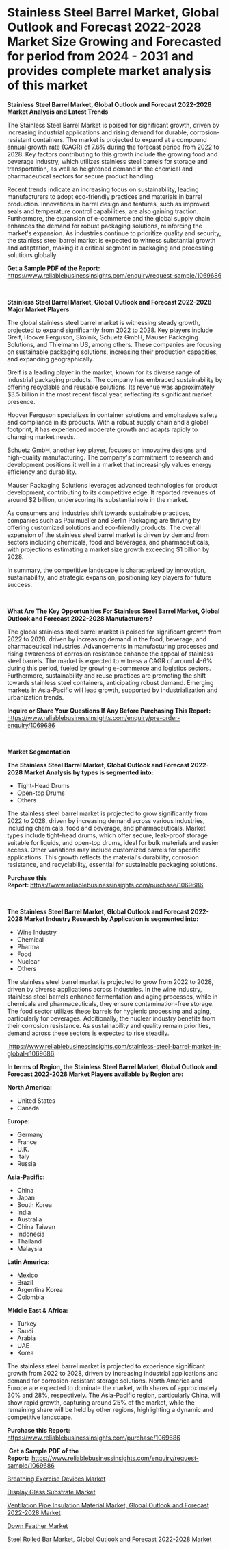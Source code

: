 <p><h1>Stainless Steel Barrel Market, Global Outlook and Forecast 2022-2028 Market Size Growing and Forecasted for period from 2024 - 2031 and provides complete market analysis of this market</h1></p><p><strong>Stainless Steel Barrel Market, Global Outlook and Forecast 2022-2028 Market Analysis and Latest Trends</strong></p>
<p><p>The Stainless Steel Barrel Market is poised for significant growth, driven by increasing industrial applications and rising demand for durable, corrosion-resistant containers. The market is projected to expand at a compound annual growth rate (CAGR) of 7.6% during the forecast period from 2022 to 2028. Key factors contributing to this growth include the growing food and beverage industry, which utilizes stainless steel barrels for storage and transportation, as well as heightened demand in the chemical and pharmaceutical sectors for secure product handling. </p><p>Recent trends indicate an increasing focus on sustainability, leading manufacturers to adopt eco-friendly practices and materials in barrel production. Innovations in barrel design and features, such as improved seals and temperature control capabilities, are also gaining traction. Furthermore, the expansion of e-commerce and the global supply chain enhances the demand for robust packaging solutions, reinforcing the market's expansion. As industries continue to prioritize quality and security, the stainless steel barrel market is expected to witness substantial growth and adaptation, making it a critical segment in packaging and processing solutions globally.</p></p>
<p><strong>Get a Sample PDF of the Report:&nbsp;</strong> <a href="https://www.reliablebusinessinsights.com/enquiry/request-sample/1069686">https://www.reliablebusinessinsights.com/enquiry/request-sample/1069686</a></p>
<p>&nbsp;</p>
<p><strong>Stainless Steel Barrel Market, Global Outlook and Forecast 2022-2028 Major Market Players</strong></p>
<p><p>The global stainless steel barrel market is witnessing steady growth, projected to expand significantly from 2022 to 2028. Key players include Greif, Hoover Ferguson, Skolnik, Schuetz GmbH, Mauser Packaging Solutions, and Thielmann US, among others. These companies are focusing on sustainable packaging solutions, increasing their production capacities, and expanding geographically.</p><p>Greif is a leading player in the market, known for its diverse range of industrial packaging products. The company has embraced sustainability by offering recyclable and reusable solutions. Its revenue was approximately $3.5 billion in the most recent fiscal year, reflecting its significant market presence. </p><p>Hoover Ferguson specializes in container solutions and emphasizes safety and compliance in its products. With a robust supply chain and a global footprint, it has experienced moderate growth and adapts rapidly to changing market needs.</p><p>Schuetz GmbH, another key player, focuses on innovative designs and high-quality manufacturing. The company's commitment to research and development positions it well in a market that increasingly values energy efficiency and durability.</p><p>Mauser Packaging Solutions leverages advanced technologies for product development, contributing to its competitive edge. It reported revenues of around $2 billion, underscoring its substantial role in the market.</p><p>As consumers and industries shift towards sustainable practices, companies such as Paulmueller and Berlin Packaging are thriving by offering customized solutions and eco-friendly products. The overall expansion of the stainless steel barrel market is driven by demand from sectors including chemicals, food and beverages, and pharmaceuticals, with projections estimating a market size growth exceeding $1 billion by 2028. </p><p>In summary, the competitive landscape is characterized by innovation, sustainability, and strategic expansion, positioning key players for future success.</p></p>
<p>&nbsp;</p>
<p><strong>What Are The Key Opportunities For Stainless Steel Barrel Market, Global Outlook and Forecast 2022-2028 Manufacturers?</strong></p>
<p><p>The global stainless steel barrel market is poised for significant growth from 2022 to 2028, driven by increasing demand in the food, beverage, and pharmaceutical industries. Advancements in manufacturing processes and rising awareness of corrosion resistance enhance the appeal of stainless steel barrels. The market is expected to witness a CAGR of around 4-6% during this period, fueled by growing e-commerce and logistics sectors. Furthermore, sustainability and reuse practices are promoting the shift towards stainless steel containers, anticipating robust demand. Emerging markets in Asia-Pacific will lead growth, supported by industrialization and urbanization trends.</p></p>
<p><strong>Inquire or Share Your Questions If Any Before Purchasing This Report:</strong> <a href="https://www.reliablebusinessinsights.com/enquiry/pre-order-enquiry/1069686">https://www.reliablebusinessinsights.com/enquiry/pre-order-enquiry/1069686</a></p>
<p>&nbsp;</p>
<p><strong>Market Segmentation</strong></p>
<p><strong>The Stainless Steel Barrel Market, Global Outlook and Forecast 2022-2028 Market Analysis by types is segmented into:</strong></p>
<p><ul><li>Tight-Head Drums</li><li>Open-top Drums</li><li>Others</li></ul></p>
<p><p>The stainless steel barrel market is projected to grow significantly from 2022 to 2028, driven by increasing demand across various industries, including chemicals, food and beverage, and pharmaceuticals. Market types include tight-head drums, which offer secure, leak-proof storage suitable for liquids, and open-top drums, ideal for bulk materials and easier access. Other variations may include customized barrels for specific applications. This growth reflects the material's durability, corrosion resistance, and recyclability, essential for sustainable packaging solutions.</p></p>
<p><strong>Purchase this Report:&nbsp;</strong><a href="https://www.reliablebusinessinsights.com/purchase/1069686">https://www.reliablebusinessinsights.com/purchase/1069686</a></p>
<p>&nbsp;</p>
<p><strong>The Stainless Steel Barrel Market, Global Outlook and Forecast 2022-2028 Market Industry Research by Application is segmented into:</strong></p>
<p><ul><li>Wine Industry</li><li>Chemical</li><li>Pharma</li><li>Food</li><li>Nuclear</li><li>Others</li></ul></p>
<p><p>The stainless steel barrel market is projected to grow from 2022 to 2028, driven by diverse applications across industries. In the wine industry, stainless steel barrels enhance fermentation and aging processes, while in chemicals and pharmaceuticals, they ensure contamination-free storage. The food sector utilizes these barrels for hygienic processing and aging, particularly for beverages. Additionally, the nuclear industry benefits from their corrosion resistance. As sustainability and quality remain priorities, demand across these sectors is expected to rise steadily.</p></p>
<p><a href="https://www.reliablebusinessinsights.com/stainless-steel-barrel-market-in-global-r1069686">&nbsp;https://www.reliablebusinessinsights.com/stainless-steel-barrel-market-in-global-r1069686</a></p>
<p><strong>In terms of Region, the Stainless Steel Barrel Market, Global Outlook and Forecast 2022-2028 Market Players available by Region are:</strong></p>
<p>
    <p> <strong> North America: </strong>
        <ul>
            <li>United States</li>
            <li>Canada</li>
        </ul>
        </p> 
    <p> <strong> Europe: </strong>
        <ul>
            <li>Germany</li>
            <li>France</li>
            <li>U.K.</li>
            <li>Italy</li>
            <li>Russia</li>
        </ul>
        </p> 
    <p> <strong> Asia-Pacific: </strong>
        <ul>
            <li>China</li>
            <li>Japan</li>
            <li>South Korea</li>
            <li>India</li>
            <li>Australia</li>
            <li>China Taiwan</li>
            <li>Indonesia</li>
            <li>Thailand</li>
            <li>Malaysia</li>
        </ul>
        </p> 
    <p> <strong> Latin America: </strong>
        <ul>
            <li>Mexico</li>
            <li>Brazil</li>
            <li>Argentina Korea</li>
            <li>Colombia</li>
        </ul>
        </p> 
    <p> <strong> Middle East & Africa: </strong>
        <ul>
            <li>Turkey</li>
            <li>Saudi</li>
            <li>Arabia</li>
            <li>UAE</li>
            <li>Korea</li>
        </ul>
    </p>
    </p>
<p><p>The stainless steel barrel market is projected to experience significant growth from 2022 to 2028, driven by increasing industrial applications and demand for corrosion-resistant storage solutions. North America and Europe are expected to dominate the market, with shares of approximately 30% and 28%, respectively. The Asia-Pacific region, particularly China, will show rapid growth, capturing around 25% of the market, while the remaining share will be held by other regions, highlighting a dynamic and competitive landscape.</p></p>
<p><strong>Purchase this Report: </strong><a href="https://www.reliablebusinessinsights.com/purchase/1069686">https://www.reliablebusinessinsights.com/purchase/1069686</a></p>
<p>&nbsp;<strong>Get a Sample PDF of the Report:&nbsp;&nbsp;</strong><a href="https://www.reliablebusinessinsights.com/enquiry/request-sample/1069686">https://www.reliablebusinessinsights.com/enquiry/request-sample/1069686</a></p>
<p><strong></strong></p>
<p><p><a href="https://www.linkedin.com/pulse/global-breathing-exercise-devices-market-share-growth-f3f2e?trackingId=IbIwV6qPQVugTXlZBE2ANA%3D%3D">Breathing Exercise Devices Market</a></p><p><a href="https://issuu.com/reportprime-2/docs/display-glass-substrate-market-size_e69e5cf8c336f1">Display Glass Substrate Market</a></p><p><a href="https://github.com/mauripalmi/Market-Research-Report-List-5/blob/main/ventilation-pipe-insulation-material-market-global-outlook-and-forecast-2022-2028-market.md">Ventilation Pipe Insulation Material Market, Global Outlook and Forecast 2022-2028 Market</a></p><p><a href="https://www.linkedin.com/pulse/down-feather-market-growth-segmentation-regional-analysis-y7npe?trackingId=E%2Bl7%2BbNdQRyy%2FodBzZBupQ%3D%3D">Down Feather Market</a></p><p><a href="https://github.com/nicoletavirag/Market-Research-Report-List-5/blob/main/steel-rolled-bar-market-global-outlook-and-forecast-2022-2028-market.md">Steel Rolled Bar Market, Global Outlook and Forecast 2022-2028 Market</a></p></p>